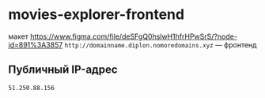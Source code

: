 # movies-explorer-frontend
макет https://www.figma.com/file/deSFgQ0hslwH1hfrHPwSrS/?node-id=891%3A3857
`http://domainname.diplon.nomoredomains.xyz` — фронтенд


## Публичный IP-адрес

`51.250.88.156`
